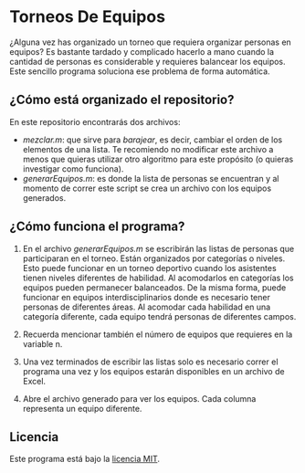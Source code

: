 # Torneos De Equipos

¿Alguna vez has organizado un torneo que requiera organizar personas en equipos? Es bastante tardado y complicado hacerlo a mano cuando la cantidad de personas es considerable y requieres balancear los equipos. Este sencillo programa soluciona ese problema de forma automática.

## ¿Cómo está organizado el repositorio?

En este repositorio encontrarás dos archivos:
* *mezclar.m*: que sirve para *barajear*, es decir, cambiar el orden de los elementos de una lista. Te recomiendo no modificar este archivo a menos que quieras utilizar otro algoritmo para este propósito (o quieras investigar como funciona).
* *generarEquipos.m*: es donde la lista de personas se encuentran y al momento de correr este script se crea un archivo con los equipos generados.

## ¿Cómo funciona el programa?

1. En el archivo *generarEquipos.m* se escribirán las listas de personas que participaran en el torneo. Están organizados por categorías o niveles. Esto puede funcionar en un torneo deportivo cuando los asistentes tienen niveles diferentes de habilidad. Al acomodarlos en categorías los equipos pueden permanecer balanceados. De la misma forma, puede funcionar en equipos interdisciplinarios donde es necesario tener personas de diferentes áreas. Al acomodar cada habilidad en una categoría diferente, cada equipo tendrá personas de diferentes campos.

2. Recuerda mencionar también el número de equipos que requieres en la variable n.

3. Una vez terminados de escribir las listas solo es necesario correr el programa una vez y los equipos estarán disponibles en un archivo de Excel.

4. Abre el archivo generado para ver los equipos. Cada columna representa un equipo diferente.

## Licencia

Este programa está bajo la [licencia MIT](LICENSE).
